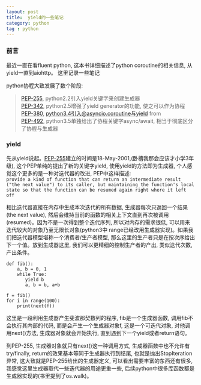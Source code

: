 ```yaml
---
layout: post
title:  yield的一些笔记
category: python
tag : python
--- 
```

 
### 前言  

最近一直在看fluent python, 这本书详细描述了python coroutine的相关信息, 从yield一直到aiohttp。 这里记录一些笔记  

python协程大致发展了数个阶段:  

>[PEP-255](https://www.python.org/dev/peps/pep-0255/), python2.2引入yield关键字来创建生成器    
>[PEP-342](https://www.python.org/dev/peps/pep-0342/), python2.5增强了yield generator的功能, 使之可以作为协程    
>[PEP-380](https://legacy.python.org/dev/peps/pep-0380/), python3.4引入@asyncio.coroutine与yield from      
>[PEP-492](https://www.python.org/dev/peps/pep-0492/), python3.5单独给出了协程关键字async/await, 相当于彻底区分了协程与生成器  

### yield  

先从yield说起。[PEP-255]((https://www.python.org/dev/peps/pep-0255/))建立的时间是18-May-2001,(卧槽我那会应该才小学3年级), 这个PEP单纯的提出了新的关键字yield, 使用yield的方法即为生成器, 个人感觉这个更多的是一种对迭代器的改进, PEP中这样描述:  
`provide a kind of function that can return an intermediate result ("the next value") to its caller, but maintaining the function's local state so that the function can be resumed again right where it left off`  

相比迭代器直接在内存中生成本次迭代的所有数据, 生成器每次只返回一个结果(the next value), 然后会维持当前的函数的相关上下文直到再次被调用(resumed)。因为不是一次得到整个迭代序列, 所以对内存的需求很低, 可以用来迭代较大的对象乃至无限长对象(python3中 range已经改用生成器实现)。如果我们把迭代器模型堪称一个消费者/生产者模型, 那么这里的生产者只是在按次序给出下一个值。放到生成器这里, 我们可以更精细的控制生产者的产出, 类似迭代次数, 产出条件。 

```
def fib():
    a, b = 0, 1
    while True:
       yield b
       a, b = b, a+b

f = fib()
for i in range(100):
	print(next(f))

```  

这里是一段利用生成器产生斐波那契数列的程序, fib是一个生成器函数, 调用fib不会执行其内部的代码, 而是会产生一个生成器对象f, 这是一个可迭代对象, 对他调用next()方法, 生成器对象就会开始执行, 直到遇到下一个yield或者return语句。

到PEP-255, 生成器对象就只有next()这一种调用方式, 生成器函数中也不允许有try/finally, return的效果基本等同于生成器执行到结尾, 也就是抛出StopIteration异常, 这大致就是PEP-255给出的生成器定义, 可以看出需要丰富的东西还有很多, 我感觉这里生成器取代一些迭代器的用途更重一些, 后续python中很多库函数都是生成器实现的(书里提到了os.walk)。



